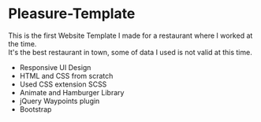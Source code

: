 # Pleasure-Template
This is the first Website Template I made for a restaurant where I worked at the time.<br>
It's the best restaurant in town, some of data I used is not valid at this time.
- Responsive UI Design<br>
- HTML and CSS from scratch<br>
- Used CSS extension SCSS<br>
- Animate and Hamburger Library<br>
- jQuery Waypoints plugin<br>
- Bootstrap
